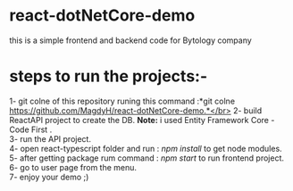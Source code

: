 # react-dotNetCore-demo
this is a simple frontend and backend code for Bytology company

# steps to run the projects:-

1- git colne of this repository runing this command :*git colne https://github.com/MagdyH/react-dotNetCore-demo.*</br>
2- build ReactAPI project to create the DB. **Note:** i used Entity Framework Core - Code First .</br>
3- run the API project.</br>
4- open react-typescript folder and run : *npm install* to get node modules.</br>
5- after getting package rum command : *npm start* to run frontend project.</br>
6- go to user page from the menu.</br>
7- enjoy your demo ;)</br>
